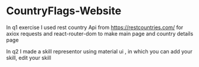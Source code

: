 # CountryFlags-Website
In q1  exercise I used rest country Api from https://restcountries.com/ for axiox requests and react-router-dom to 
make main page and country details page

In q2 I made a skill representor using material ui , in which you  can add your skill, edit your skill
